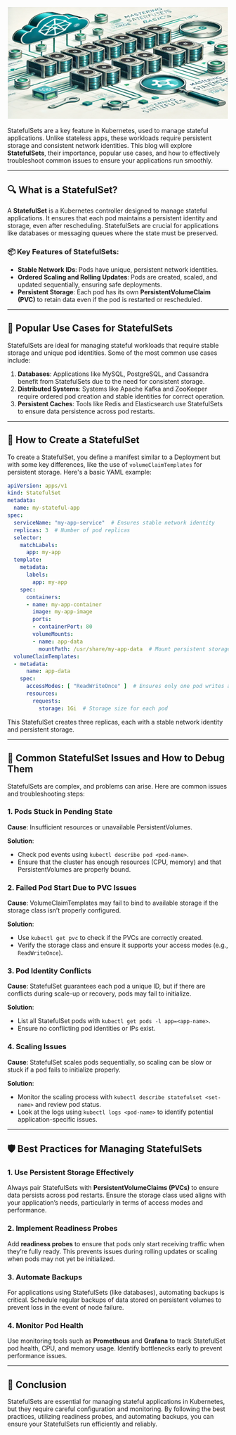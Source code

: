 
![Statefulset](https://github.com/AlertMend/AlertMend.io/blob/main/blogs/images/Statefulset.png?raw=true)

StatefulSets are a key feature in Kubernetes, used to manage stateful applications. Unlike stateless apps, these workloads require persistent storage and consistent network identities. This blog will explore **StatefulSets**, their importance, popular use cases, and how to effectively troubleshoot common issues to ensure your applications run smoothly.

---

## 🔍 **What is a StatefulSet?**

A **StatefulSet** is a Kubernetes controller designed to manage stateful applications. It ensures that each pod maintains a persistent identity and storage, even after rescheduling. StatefulSets are crucial for applications like databases or messaging queues where the state must be preserved.

### 📦 **Key Features of StatefulSets**:

- **Stable Network IDs**: Pods have unique, persistent network identities.
- **Ordered Scaling and Rolling Updates**: Pods are created, scaled, and updated sequentially, ensuring safe deployments.
- **Persistent Storage**: Each pod has its own **PersistentVolumeClaim (PVC)** to retain data even if the pod is restarted or rescheduled.

---

## 🚀 **Popular Use Cases for StatefulSets**

StatefulSets are ideal for managing stateful workloads that require stable storage and unique pod identities. Some of the most common use cases include:

1. **Databases**: Applications like MySQL, PostgreSQL, and Cassandra benefit from StatefulSets due to the need for consistent storage.
2. **Distributed Systems**: Systems like Apache Kafka and ZooKeeper require ordered pod creation and stable identities for correct operation.
3. **Persistent Caches**: Tools like Redis and Elasticsearch use StatefulSets to ensure data persistence across pod restarts.

---

## 📝 **How to Create a StatefulSet**

To create a StatefulSet, you define a manifest similar to a Deployment but with some key differences, like the use of `volumeClaimTemplates` for persistent storage. Here's a basic YAML example:

```yaml
apiVersion: apps/v1
kind: StatefulSet
metadata:
  name: my-stateful-app
spec:
  serviceName: "my-app-service"  # Ensures stable network identity
  replicas: 3  # Number of pod replicas
  selector:
    matchLabels:
      app: my-app
  template:
    metadata:
      labels:
        app: my-app
    spec:
      containers:
      - name: my-app-container
        image: my-app-image
        ports:
        - containerPort: 80
        volumeMounts:
        - name: app-data
          mountPath: /usr/share/my-app-data  # Mount persistent storage
  volumeClaimTemplates:
  - metadata:
      name: app-data
    spec:
      accessModes: [ "ReadWriteOnce" ]  # Ensures only one pod writes at a time
      resources:
        requests:
          storage: 1Gi  # Storage size for each pod
```

This StatefulSet creates three replicas, each with a stable network identity and persistent storage.

---

## 🚨 **Common StatefulSet Issues and How to Debug Them**

StatefulSets are complex, and problems can arise. Here are common issues and troubleshooting steps:

### 1. **Pods Stuck in Pending State**

**Cause**: Insufficient resources or unavailable PersistentVolumes.

**Solution**:
- Check pod events using `kubectl describe pod <pod-name>`.
- Ensure that the cluster has enough resources (CPU, memory) and that PersistentVolumes are properly bound.

### 2. **Failed Pod Start Due to PVC Issues**

**Cause**: VolumeClaimTemplates may fail to bind to available storage if the storage class isn’t properly configured.

**Solution**:
- Use `kubectl get pvc` to check if the PVCs are correctly created.
- Verify the storage class and ensure it supports your access modes (e.g., `ReadWriteOnce`).

### 3. **Pod Identity Conflicts**

**Cause**: StatefulSet guarantees each pod a unique ID, but if there are conflicts during scale-up or recovery, pods may fail to initialize.

**Solution**:
- List all StatefulSet pods with `kubectl get pods -l app=<app-name>`.
- Ensure no conflicting pod identities or IPs exist.

### 4. **Scaling Issues**

**Cause**: StatefulSet scales pods sequentially, so scaling can be slow or stuck if a pod fails to initialize properly.

**Solution**:
- Monitor the scaling process with `kubectl describe statefulset <set-name>` and review pod status.
- Look at the logs using `kubectl logs <pod-name>` to identify potential application-specific issues.

---

## 🛡️ **Best Practices for Managing StatefulSets**

### 1. **Use Persistent Storage Effectively**

Always pair StatefulSets with **PersistentVolumeClaims (PVCs)** to ensure data persists across pod restarts. Ensure the storage class used aligns with your application’s needs, particularly in terms of access modes and performance.

### 2. **Implement Readiness Probes**

Add **readiness probes** to ensure that pods only start receiving traffic when they’re fully ready. This prevents issues during rolling updates or scaling when pods may not yet be initialized.

### 3. **Automate Backups**

For applications using StatefulSets (like databases), automating backups is critical. Schedule regular backups of data stored on persistent volumes to prevent loss in the event of node failure.

### 4. **Monitor Pod Health**

Use monitoring tools such as **Prometheus** and **Grafana** to track StatefulSet pod health, CPU, and memory usage. Identify bottlenecks early to prevent performance issues.

---

## 🚀 **Conclusion**

StatefulSets are essential for managing stateful applications in Kubernetes, but they require careful configuration and monitoring. By following the best practices, utilizing readiness probes, and automating backups, you can ensure your StatefulSets run efficiently and reliably.
